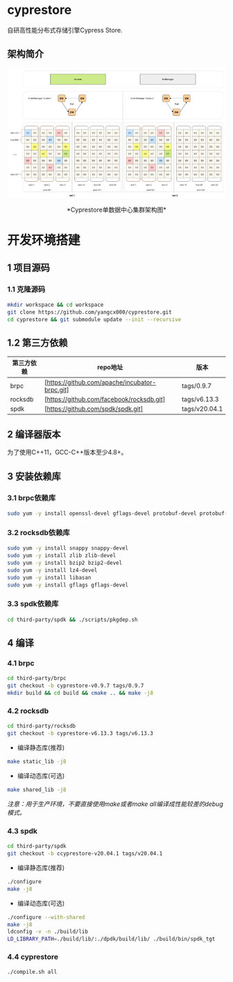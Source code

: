 # cyprestore
自研高性能分布式存储引擎Cypress Store.
## 架构简介

![Cyprestore单数据中心集群架构图](docs/Architecture.png)
<center>*Cyprestore单数据中心集群架构图*</center>

# 开发环境搭建
## 1 项目源码
### 1.1 克隆源码
```sh
mkdir workspace && cd workspace  
git clone https://github.com/yangcx000/cyprestore.git  
cd cyprestore && git submodule update --init --recursive  
```

## 1.2 第三方依赖 
| 第三方依赖 | repo地址 | 版本 |
| ------ | ------ | ------ |
| brpc | [https://github.com/apache/incubator-brpc.git] | tags/0.9.7 |
| rocksdb | [https://github.com/facebook/rocksdb.git] | tags/v6.13.3 |
| spdk | [https://github.com/spdk/spdk.git] | tags/v20.04.1 |

## 2 编译器版本
为了使用C++11，GCC-C++版本至少4.8+。

## 3 安装依赖库
### 3.1 brpc依赖库
```sh
sudo yum -y install openssl-devel gflags-devel protobuf-devel protobuf-compiler leveldb-devel gperftools-devel gtest-devel
```

### 3.2 rocksdb依赖库
```sh
sudo yum -y install snappy snappy-devel  
sudo yum -y install zlib zlib-devel  
sudo yum -y install bzip2 bzip2-devel  
sudo yum -y install lz4-devel   
sudo yum -y install libasan  
sudo yum -y install gflags gflags-devel  
```

### 3.3 spdk依赖库
```sh
cd third-party/spdk && ./scripts/pkgdep.sh
```

## 4 编译
### 4.1 brpc
```sh
cd third-party/brpc  
git checkout -b cyprestore-v0.9.7 tags/0.9.7  
mkdir build && cd build && cmake .. && make -j8  
```

### 4.2 rocksdb
```sh
cd third-party/rocksdb   
git checkout -b cyprestore-v6.13.3 tags/v6.13.3  
```
- 编译静态库(推荐)  
```sh
make static_lib -j8
```
- 编译动态库(可选)  
```sh
make shared_lib -j8
```

*注意：用于生产环境，不要直接使用make或者make all编译成性能较差的debug模式。*

### 4.3 spdk
```sh
cd third-party/spdk  
git checkout -b ccyprestore-v20.04.1 tags/v20.04.1  
```
- 编译静态库(推荐)  
```sh
./configure  
make -j8  
```
- 编译动态库(可选)  
```sh
./configure --with-shared   
make -j8  
ldconfig -v -n ./build/lib  
LD_LIBRARY_PATH=./build/lib/:./dpdk/build/lib/ ./build/bin/spdk_tgt  
```
### 4.4 cyprestore
```sh
./compile.sh all
```
